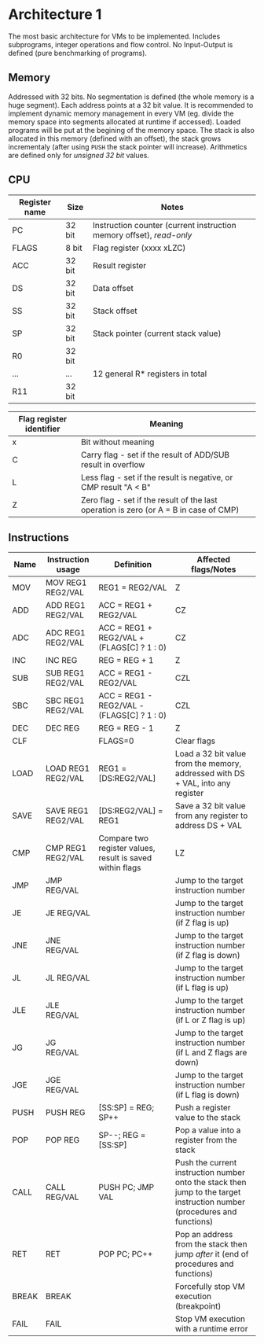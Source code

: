 # Architecture 1
The most basic architecture for VMs to be implemented. Includes subprograms, integer operations and flow control. No Input-Output is defined (pure benchmarking of programs).

## Memory
Addressed with 32 bits. No segmentation is defined (the whole memory is a huge segment). Each address points at a 32 bit value. It is recommended to implement dynamic memory management in every VM (eg. divide the memory space into segments allocated at runtime if accessed). Loaded programs will be put at the begining of the memory space. The stack is also allocated in this memory (defined with an offset), the stack grows incrementaly (after using `PUSH` the stack pointer will increase). Arithmetics are defined only for *unsigned 32 bit* values.

## CPU
Register name | Size | Notes
---- | ---- | ----
PC | 32 bit | Instruction counter (current instruction memory offset), *read-only*
FLAGS | 8 bit | Flag register (xxxx xLZC)
ACC | 32 bit | Result register
DS | 32 bit | Data offset
SS | 32 bit | Stack offset
SP | 32 bit | Stack pointer (current stack value)
R0 | 32 bit
... | ... | 12 general R* registers in total
R11 | 32 bit

Flag register identifier | Meaning
---- | ----
x | Bit without meaning
C | Carry flag - set if the result of ADD/SUB result in overflow
L | Less flag - set if the result is negative, or CMP result "A < B"
Z | Zero flag - set if the result of the last operation is zero (or A = B in case of CMP)


## Instructions
Name | Instruction usage | Definition | Affected flags/Notes
---- | ---- | ---- | ----
MOV | MOV REG1 REG2/VAL | REG1 = REG2/VAL | Z
ADD | ADD REG1 REG2/VAL | ACC = REG1 + REG2/VAL | CZ
ADC | ADC REG1 REG2/VAL | ACC = REG1 + REG2/VAL + (FLAGS[C] ? 1 : 0) | CZ
INC | INC REG | REG = REG + 1 | Z
SUB | SUB REG1 REG2/VAL | ACC = REG1 - REG2/VAL | CZL
SBC | SBC REG1 REG2/VAL | ACC = REG1 - REG2/VAL - (FLAGS[C] ? 1 : 0) | CZL
DEC | DEC REG | REG = REG - 1 | Z
CLF | | FLAGS=0 | Clear flags
LOAD | LOAD REG1 REG2/VAL | REG1 = [DS:REG2/VAL] | Load a 32 bit value from the memory, addressed with DS + VAL, into any register
SAVE | SAVE REG1 REG2/VAL | [DS:REG2/VAL] = REG1 | Save a 32 bit value from any register to address DS + VAL
CMP | CMP REG1 REG2/VAL | Compare two register values, result is saved within flags | LZ
JMP | JMP REG/VAL | | Jump to the target instruction number
JE | JE REG/VAL | | Jump to the target instruction number (if Z flag is up)
JNE | JNE REG/VAL | | Jump to the target instruction number (if Z flag is down)
JL | JL REG/VAL | | Jump to the target instruction number (if L flag is up)
JLE | JLE REG/VAL | | Jump to the target instruction number (if L or Z flag is up)
JG | JG REG/VAL | | Jump to the target instruction number (if L and Z flags are down)
JGE | JGE REG/VAL | | Jump to the target instruction number (if L flag is down)
PUSH | PUSH REG | [SS:SP] = REG; SP++ | Push a register value to the stack
POP | POP REG | SP--; REG = [SS:SP] | Pop a value into a register from the stack
CALL | CALL REG/VAL | PUSH PC; JMP VAL | Push the current instruction number onto the stack then jump to the target instruction number (procedures and functions)
RET | RET | POP PC; PC++ | Pop an address from the stack then jump *after* it (end of procedures and functions)
BREAK | BREAK | | Forcefully stop VM execution (breakpoint)
FAIL | FAIL | | Stop VM execution with a runtime error